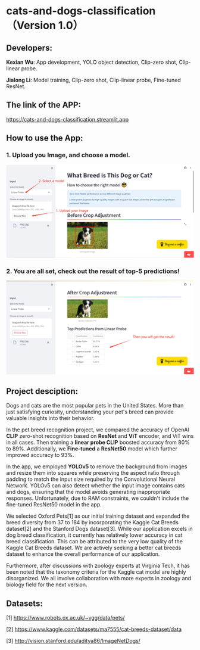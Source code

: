 # cats-and-dogs-classification （Version 1.0）

## **Developers:**

**Kexian Wu**: App development, YOLO object detection, Clip-zero shot, Clip-linear probe.

**Jialong Li**: Model training, Clip-zero shot, Clip-linear probe, Fine-tuned ResNet.  

## **The link of the APP:**

<https://cats-and-dogs-classification.streamlit.app>

## **How to use the App:**
### 1. Upload you Image, and choose a model.
![step 1 - Upload your image and choose a model](./image_examples/tutorial_1.jpg)

### 2. You are all set, check out the result of top-5 predictions!
![step 2 - Check out the result!](./image_examples/tutorial_2.jpg)

## **Project desciption:**

Dogs and cats are the most popular pets in the United States. More than just satisfying curiosity, understanding your pet's breed can provide valuable insights into their behavior.

In the pet breed recognition project, we compared the accuracy of OpenAI **CLIP** zero-shot recognition based on **ResNet** and **ViT** encoder, and ViT wins in all cases. Then training a **linear probe CLIP** boosted accuracy from 80% to 89%. Additionally, we **Fine-tuned** a **ResNet50** model which further improved accuracy to 93%.

In the app, we employed **YOLOv5** to remove the background from images and resize them into squares while preserving the aspect ratio through padding to match the input size required by the Convolutional Neural Network. YOLOv5 can also detect whether the input image contains cats and dogs, ensuring that the model avoids generating inappropriate responses. Unfortunately, due to RAM constraints, we couldn't include the fine-tuned ResNet50 model in the app.

We selected Oxford Pets[1] as our initial training dataset and expanded the breed diversity from 37 to 184 by incorporating the Kaggle Cat Breeds dataset[2] and the Stanford Dogs dataset[3]. While our application excels in dog breed classification, it currently has relatively lower accuracy in cat breed classification. This can be attributed to the very low quality of the Kaggle Cat Breeds dataset. We are actively seeking a better cat breeds dataset to enhance the overall performance of our application.

Furthermore, after discussions with zoology experts at Virginia Tech, it has been noted that the taxonomy criteria for the Kaggle cat model are highly disorganized. We all involve collaboration with more experts in zoology and biology field for the next version. 

## **Datasets:**
[1] https://www.robots.ox.ac.uk/~vgg/data/pets/

[2] https://www.kaggle.com/datasets/ma7555/cat-breeds-dataset/data

[3] http://vision.stanford.edu/aditya86/ImageNetDogs/
